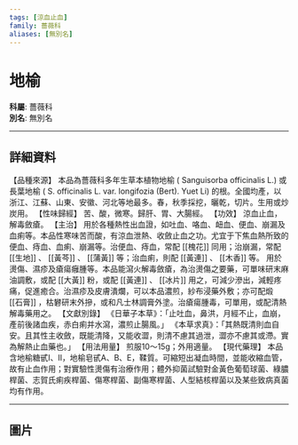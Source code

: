 ```yaml
---
tags: [涼血止血]
family: 薔薇科
aliases: [無別名]
---
```


# 地榆

**科屬**: 薔薇科  
**別名**: 無別名  

---

## 詳細資料
【品種來源】
本品為薔薇科多年生草本植物地榆 (
Sanguisorba officinalis
L.) 或長葉地榆 (
S. officinalis
L. var. longifozia (Bert). Yuet Li) 的根。全國均產，以浙江、江蘇、山東、安徽、河北等地最多。春，秋季採挖，曬乾，切片。生用或炒炭用。
【性味歸經】
苦、酸，微寒。歸肝、胃、大腸經。
【功效】
涼血止血，解毒斂瘡。
【主治】
用於各種熱性出血證，如吐血、咯血、衄血、便血、崩漏及血痢等。本品性寒味苦而酸，有涼血泄熱、收斂止血之功。尤宜于下焦血熱所致的便血、痔血、血痢、崩漏等。治便血、痔血，常配 [[槐花]] 同用；治崩漏，常配 [[生地]] 、 [[黃芩]] 、 [[蒲黃]] 等；治血痢，則配 [[黃連]] 、 [[木香]] 等。
用於燙傷、濕疹及瘡瘍癰腫等。本品能瀉火解毒斂瘡，為治燙傷之要藥，可單味研末麻油調敷，或配 [[大黃]] 粉，或配 [[黃連]] 、 [[冰片]] 用之，可減少滲出，減輕疼痛，促進癒合。治濕疹及皮膚潰爛，可以本品濃煎，紗布浸藥外敷；亦可配煅 [[石膏]] ，枯礬研末外摻，或和凡士林調膏外塗。治瘡瘍腫毒，可單用，或配清熱解毒藥用之。
【文獻別錄】
《日華子本草》：「止吐血，鼻洪，月經不止，血崩，產前後諸血疾，赤白痢并水瀉，濃煎止腸風。」
《本草求真》：「其熱既清則血自安。且其性主收斂，既能清降，又能收澀，則清不慮其過泄，澀亦不慮其或滯。實為解熱止血藥也。」
【用法用量】
煎服10～15g；外用適量。
【現代藥理】
本品含地榆糖甙Ⅰ、Ⅱ，地榆皂甙A、B、E，鞣質。可縮短出凝血時間，並能收縮血管，故有止血作用；對實驗性燙傷有治療作用；體外抑菌試驗對金黃色葡萄球菌、綠膿桿菌、志賀氏痢疾桿菌、傷寒桿菌、副傷寒桿菌、人型結核桿菌以及某些致病真菌均有作用。

---

## 圖片

